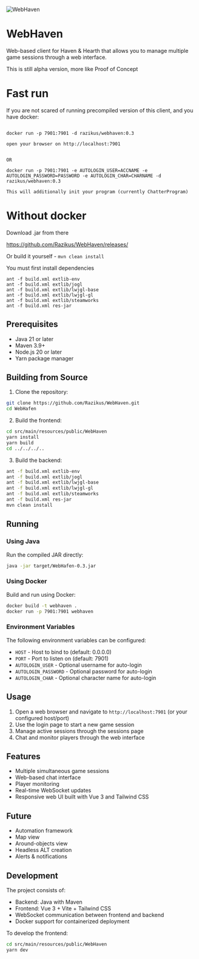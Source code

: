 ![WebHaven](https://i.imgur.com/rElLKwi.gif)



# WebHaven

Web-based client for Haven & Hearth that allows you to manage multiple game sessions through a web interface.

This is still alpha version, more like Proof of Concept


# Fast run
If you are not scared of running precompiled version of this client, and you have docker:
```

docker run -p 7901:7901 -d razikus/webhaven:0.3

open your browser on http://localhost:7901 


OR

docker run -p 7901:7901 -e AUTOLOGIN_USER=ACCNAME -e AUTOLOGIN_PASSWORD=PASSWORD -e AUTOLOGIN_CHAR=CHARNAME -d razikus/webhaven:0.3

This will additionally init your program (currently ChatterProgram)

```

# Without docker

Download .jar from there

https://github.com/Razikus/WebHaven/releases/

Or build it yourself - ```mvn clean install```

You must first install dependencies
```
ant -f build.xml extlib-env
ant -f build.xml extlib/jogl
ant -f build.xml extlib/lwjgl-base
ant -f build.xml extlib/lwjgl-gl
ant -f build.xml extlib/steamworks
ant -f build.xml res-jar
```


## Prerequisites

- Java 21 or later
- Maven 3.9+
- Node.js 20 or later
- Yarn package manager

## Building from Source

1. Clone the repository:
```bash
git clone https://github.com/Razikus/WebHaven.git
cd WebHafen
```

2. Build the frontend:
```bash
cd src/main/resources/public/WebHaven
yarn install
yarn build
cd ../../../..
```

3. Build the backend:
```bash
ant -f build.xml extlib-env
ant -f build.xml extlib/jogl
ant -f build.xml extlib/lwjgl-base
ant -f build.xml extlib/lwjgl-gl
ant -f build.xml extlib/steamworks
ant -f build.xml res-jar
mvn clean install
```

## Running

### Using Java

Run the compiled JAR directly:

```bash
java -jar target/WebHafen-0.3.jar
```

### Using Docker

Build and run using Docker:

```bash
docker build -t webhaven .
docker run -p 7901:7901 webhaven
```

### Environment Variables

The following environment variables can be configured:

- `HOST` - Host to bind to (default: 0.0.0.0)
- `PORT` - Port to listen on (default: 7901)
- `AUTOLOGIN_USER` - Optional username for auto-login
- `AUTOLOGIN_PASSWORD` - Optional password for auto-login
- `AUTOLOGIN_CHAR` - Optional character name for auto-login

## Usage

1. Open a web browser and navigate to `http://localhost:7901` (or your configured host/port)
2. Use the login page to start a new game session
3. Manage active sessions through the sessions page
4. Chat and monitor players through the web interface

## Features

- Multiple simultaneous game sessions
- Web-based chat interface
- Player monitoring
- Real-time WebSocket updates
- Responsive web UI built with Vue 3 and Tailwind CSS

## Future
- Automation framework 
- Map view
- Around-objects view
- Headless ALT creation
- Alerts & notifications

## Development

The project consists of:

- Backend: Java with Maven
- Frontend: Vue 3 + Vite + Tailwind CSS
- WebSocket communication between frontend and backend
- Docker support for containerized deployment

To develop the frontend:

```bash
cd src/main/resources/public/WebHaven
yarn dev
```
